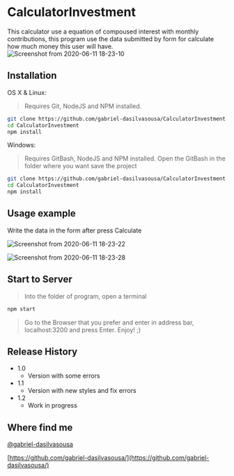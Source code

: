 # CalculatorInvestment

This calculator use a equation of compoused interest with monthly contributions, this program use the data submitted by form
for calculate how much money this user will have.
![Screenshot from 2020-06-11 18-23-10](https://user-images.githubusercontent.com/54194379/84440623-b5eec600-ac10-11ea-9029-3dc36c24a736.png)


## Installation

OS X & Linux:

>Requires Git, NodeJS and NPM installed.

```sh
git clone https://github.com/gabriel-dasilvasousa/CalculatorInvestment.git
cd CalculatorInvestment
npm install
```

Windows:

>Requires GitBash, NodeJS and NPM installed. Open the GitBash in the folder where you want save the project

```sh
git clone https://github.com/gabriel-dasilvasousa/CalculatorInvestment.git
cd CalculatorInvestment
npm install
```

## Usage example

Write the data in the form after press Calculate

![Screenshot from 2020-06-11 18-23-22](https://user-images.githubusercontent.com/54194379/84440657-c43ce200-ac10-11ea-9a44-06c70f961807.png)

![Screenshot from 2020-06-11 18-23-28](https://user-images.githubusercontent.com/54194379/84440682-ce5ee080-ac10-11ea-8524-9405d4d6acd6.png)

## Start to Server
>Into the folder of program, open a terminal

```sh
npm start
```
>Go to the Browser that you prefer and enter in address bar, localhost:3200 and press Enter. Enjoy! ;)

## Release History

 * 1.0
   * Version with some errors
 * 1.1
   * Version with new styles and fix errors
 * 1.2
    * Work in progress

## Where find me

[@gabriel-dasilvasousa](https://www.linkedin.com/in/gabriel-dasilvasousa/)


[https://github.com/gabriel-dasilvasousa/](https://github.com/gabriel-dasilvasousa/)
